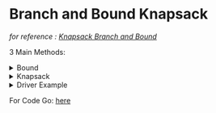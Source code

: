 # Branch and Bound Knapsack

*for reference : [Knapsack Branch and Bound](https://www.geeksforgeeks.org/0-1-knapsack-using-branch-and-bound/)*

3 Main Methods:
<details><summary>Bound</summary>

    static int Bound(Node node, int number, int Weight, Item[] items) 
    {
        if(node.weight > Weight)
        return 0;                                                           // I cannot carry it in my knapsack
        int Profit = node.Profit;                                           // grab the profit of the item
        int Level = node.Level + 1;                                         // start at 1 not zero
        double NodeWeight = node.weight;                                    // grab the weight
        while((Level < number) && NodeWeight + items[Level].weight <= Weight) 
            {
                                                                             // I have stuff left and I can still carry things
                NodeWeight += items[Level].weight;                           // carry the weight
                Profit += items[Level].value;                                // add my profits
                Level++;                                                     // go to the next level
            }
                    
        if(Level < number) 
            {                                                                // if I have extra
                Profit += (Weight - NodeWeight) * items[Level].value/items[Level].weight; //add the rest
            }
        return Profit;                                                       // return everything profitted
    }

</details>

<details><summary>Knapsack</summary>

    static int knapsack(Item[] items, int number, int Weight)
	{
		Queue<Node> NodeQueue = new LinkedList<>();
		Node a = new Node(), b = new Node(); // place holders for references
		
		//create the header node
		a.Level = -1;
		a.Profit = 0;
		a.weight = 0;
		int ALLDAPROFITS = 0;

		while(!NodeQueue.isEmpty())
		{
			b = NodeQueue.peek();
			NodeQueue.poll();
			
			//If it is the header
			if(a.Level == -1)
			{
				b.Level = 0;
			}

			b.Level = a.Level + 1; //Increment and traverse
			b.weight = a.weight + items[a.Level].weight; //add the weights at the level that we are at
			b.Profit = a.Profit + items[a.Level].value; // add the profits and travers
			
			if(b.weight <= Weight && b.Profit > ALLDAPROFITS)
			{
				ALLDAPROFITS = b.Profit; // If i have room and the money won't weigh me down add up
			}

			b.Bound = Bound(b, number, Weight, items); // get the upper bound
			if (b.Bound > ALLDAPROFITS) 
			{
				NodeQueue.add(b); // add if I can add it
			}
			
			b.Profit = a.Profit;
			b.weight = a.weight; // check the child
			b.Bound = Bound(b, number, Weight, items);
			if(b.Bound > ALLDAPROFITS)
			{
				NodeQueue.add(b);
			}
		}
		return ALLDAPROFITS;
	}

</details>

<details><summary>Driver Example</summary>

    public static void main(String[] args) 
	{
		Scanner sc = new Scanner(System.in);
		System.out.println("Please input Weight");
		int Weight = sc.nextInt();
		Item a = new Item(1,10);
		Item b = new Item(2,20);
		Item c = new Item(3,30);
		Item d = new Item(4,40);
		Item e = new Item(5,50);
        Item[] alpha = new Item[] {a,b,c,d,e};
		System.out.println(knapsack(alpha, alpha.length, Weight));
	}

</details>
   

For Code Go: [here](../../../../../Java_Code/Algorithms/BB_Knapsack/bbknapsack.java)

